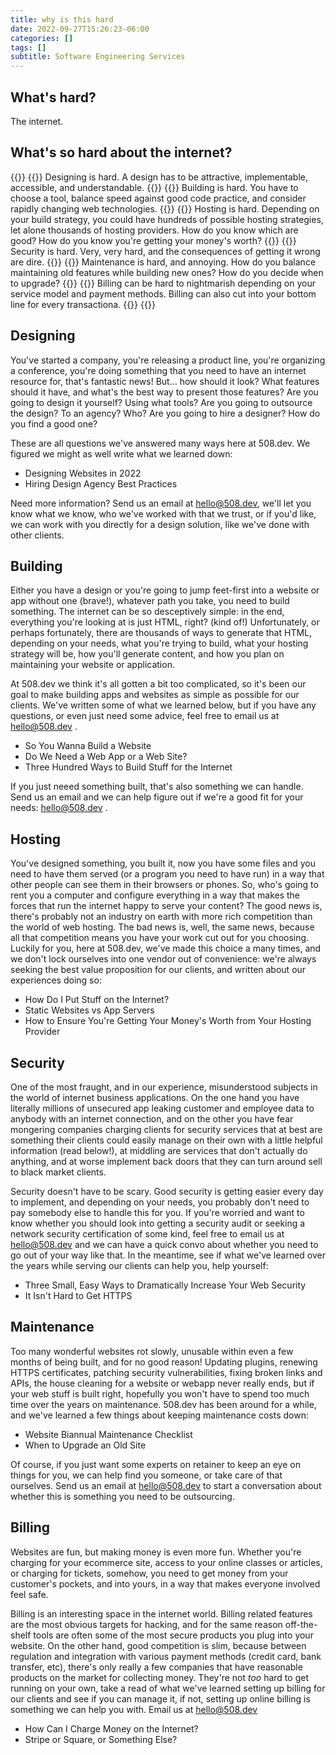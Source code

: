 ```yaml
---
title: why is this hard
date: 2022-09-27T15:26:23-06:00
categories: []
tags: []
subtitle: Software Engineering Services
---
```


## What's hard?

The internet.

## What's so hard about the internet?


{{<cardlist>}}
    {{<card title="Designing"  icon="geometry">}}
    Designing is hard. A design has to be attractive, implementable, accessible, and understandable.
    {{</card>}}
    {{<card title="Building"  icon="hammer">}}
    Building is hard. You have to choose a tool, balance speed against good code practice, and consider rapidly changing web technologies.
    {{</card>}}
    {{<card title="Hosting"  icon="server">}}
    Hosting is hard. Depending on your build strategy, you could have hundreds of possible hosting strategies, let alone thousands of hosting providers. How do you know which are good? How do you know you're getting your money's worth?
    {{</card>}}
    {{<card title="Securing"  icon="shield-lock">}}
    Security is hard. Very, very hard, and the consequences of getting it wrong are dire.
    {{</card>}}
    {{<card title="Maintaining"  icon="bandage">}}
    Maintenance is hard, and annoying. How do you balance maintaining old features while building new ones? How do you decide when to upgrade?
    {{</card>}}
    {{<card title="Billing"  icon="receipt">}}
    Billing can be hard to nightmarish depending on your service model and payment methods. Billing can also cut into your bottom line for every transactiona.
    {{</card>}}
{{</cardlist>}}

## Designing

You've started a company, you're releasing a product line, you're organizing a conference, you're doing something that you need to have an internet resource for, that's fantastic news! But... how should it look? What features should it have, and what's the best way to present those features? Are you going to design it yourself? Using what tools? Are you going to outsource the design? To an agency? Who? Are you going to hire a designer? How do you find a good one?

These are all questions we've answered many ways here at 508.dev. We figured we might as well write what we learned down:

* Designing Websites in 2022
* Hiring Design Agency Best Practices

Need more information? Send us an email at hello@508.dev, we'll let you know what we know, who we've worked with that we trust, or if you'd like, we can work with you directly for a design solution, like we've done with other clients.

## Building

Either you have a design or you're going to jump feet-first into a website or app without one (brave!), whatever path you take, you need to build something. The internet can be so desceptively simple: in the end, everything you're looking at is just HTML, right? (kind of!) Unfortunately, or perhaps fortunately, there are thousands of ways to generate that HTML, depending on your needs, what you're trying to build, what your hosting strategy will be, how you'll generate content, and how you plan on maintaining your website or application.

At 508.dev we think it's all gotten a bit too complicated, so it's been our goal to make building apps and websites as simple as possible for our clients. We've written some of what we learned below, but if you have any questions, or even just need some advice, feel free to email us at hello@508.dev .

* So You Wanna Build a Website
* Do We Need a Web App or a Web Site?
* Three Hundred Ways to Build Stuff for the Internet

If you just neeed something built, that's also something we can handle. Send us an email and we can help figure out if we're a good fit for your needs: hello@508.dev .


## Hosting

You've designed something, you built it, now you have some files and you need to have them served (or a program you need to have run) in a way that other people can see them in their browsers or phones. So, who's going to rent you a computer and configure everything in a way that makes the forces that run the internet happy to serve your content? The good news is, there's probably not an industry on earth with more rich competition than the world of web hosting. The bad news is, well, the same news, because all that competition means you have your work cut out for you choosing. Luckily for you, here at 508.dev, we've made this choice a many times, and we don't lock ourselves into one vendor out of convenience: we're always seeking the best value proposition for our clients, and written about our experiences doing so:

* How Do I Put Stuff on the Internet?
* Static Websites vs App Servers
* How to Ensure You're Getting Your Money's Worth from Your Hosting Provider

## Security

One of the most fraught, and in our experience, misunderstood subjects in the world of internet business applications. On the one hand you have literally millions of unsecured app leaking customer and employee data to anybody with an internet connection, and on the other you have fear mongering companies charging clients for security services that at best are something their clients could easily manage on their own with a little helpful information (read below!), at middling are services that don't actually do anything, and at worse implement back doors that they can turn around sell to black market clients.

Security doesn't have to be scary. Good security is getting easier every day to implement, and depending on your needs, you probably don't need to pay somebody else to handle this for you. If you're worried and want to know whether you should look into getting a security audit or seeking a network security certification of some kind, feel free to email us at hello@508.dev and we can have a quick convo about whether you need to go out of your way like that. In the meantime, see if what we've learned over the years while serving our clients can help you, help yourself:

* Three Small, Easy Ways to Dramatically Increase Your Web Security
* It Isn't Hard to Get HTTPS


## Maintenance

Too many wonderful websites rot slowly, unusable within even a few months of being built, and for no good reason! Updating plugins, renewing HTTPS certificates, patching security vulnerabilities, fixing broken links and APIs, the house cleaning for a website or webapp never really ends, but if your web stuff is built right, hopefully you won't have to spend too much time over the years on maintenance. 508.dev has been around for a while, and we've learned a few things about keeping maintenance costs down:

* Website Biannual Maintenance Checklist
* When to Upgrade an Old Site

Of course, if you just want some experts on retainer to keep an eye on things for you, we can help find you someone, or take care of that ourselves. Send us an email at hello@508.dev to start a conversation about whether this is something you need to be outsourcing.


## Billing

Websites are fun, but making money is even more fun. Whether you're charging for your ecommerce site, access to your online classes or articles, or charging for tickets, somehow, you need to get money from your customer's pockets, and into yours, in a way that makes everyone involved feel safe.

Billing is an interesting space in the internet world. Billing related features are the most obvious targets for hacking, and for the same reason off-the-shelf tools are often some of the most secure products you plug into your website. On the other hand, good competition is slim, because between regulation and integration with various payment methods (credit card, bank transfer, etc), there's only really a few companies that have reasonable products on the market for collecting money. They're not *too* hard to get running on your own, take a read of what we've learned setting up billing for our clients and see if you can manage it, if not, setting up online billing is something we can help you with. Email us at hello@508.dev

* How Can I Charge Money on the Internet?
* Stripe or Square, or Something Else?
